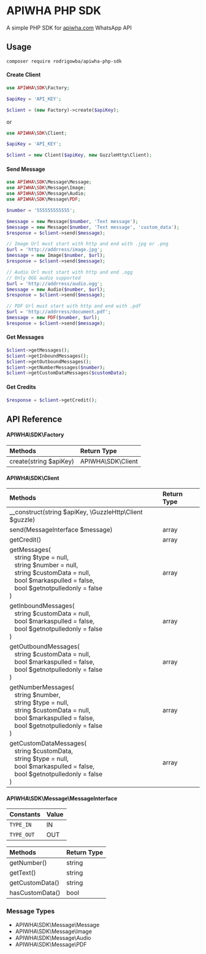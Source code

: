 # APIWHA PHP SDK

A simple PHP SDK for [apiwha.com](apiwha.com) WhatsApp API

## Usage

`composer require rodrigowba/apiwha-php-sdk`

#### Create Client
```php
use APIWHA\SDK\Factory;

$apiKey = 'API_KEY';

$client = (new Factory)->create($apiKey);
```
or
```php
use APIWHA\SDK\Client;

$apiKey = 'API_KEY';

$client = new Client($apiKey, new GuzzleHttp\Client);
```
#### Send Message
```php
use APIWHA\SDK\Message\Message;
use APIWHA\SDK\Message\Image;
use APIWHA\SDK\Message\Audio;
use APIWHA\SDK\Message\PDF;

$number = '555555555555';

$message = new Message($number, 'Text message');
$message = new Message($number, 'Text message', 'custom_data');
$response = $client->send($message);

// Image Url must start with http and end with .jpg or .png
$url = 'http://addrress/image.jpg';
$message = new Image($number, $url);
$response = $client->send($message);

// Audio Url must start with http and end .ogg
// Only OGG audio supported
$url = 'http://addrress/audio.ogg';
$message = new Audio($number, $url);
$response = $client->send($message);

// PDF Url must start with http and end with .pdf
$url = 'http://addrress/document.pdf';
$message = new PDF($number, $url);
$response = $client->send($message);
```

#### Get Messages
```php
$client->getMessages();
$client->getInboundMessages();
$client->getOutboundMessages();
$client->getNumberMessages($number);
$client->getCustomDataMessages($customData);
```

#### Get Credits
```php
$response = $client->getCredit();
```

## API Reference

#### APIWHA\SDK\Factory
| Methods | Return Type |
|:--|:--|
| create(string $apiKey) | APIWHA\SDK\Client |

#### APIWHA\SDK\Client
| Methods | Return Type |
|:--|:--|
| __construct(string $apiKey, \GuzzleHttp\Client $guzzle) |  |
| send(MessageInterface $message) | array |
| getCredit() | array |
| getMessages(<br/>&nbsp;&nbsp; string $type = null,<br/>&nbsp;&nbsp; string $number = null,<br/>&nbsp;&nbsp; string $customData = null,<br/>&nbsp;&nbsp; bool $markaspulled = false,<br/>&nbsp;&nbsp; bool $getnotpulledonly = false<br/>) | array |
| getInboundMessages(<br/>&nbsp;&nbsp; string $customData = null,<br/>&nbsp;&nbsp; bool $markaspulled = false,<br/>&nbsp;&nbsp; bool $getnotpulledonly = false<br/>) | array |
| getOutboundMessages(<br/>&nbsp;&nbsp; string $customData = null,<br/>&nbsp;&nbsp; bool $markaspulled = false,<br/>&nbsp;&nbsp; bool $getnotpulledonly = false<br/>) | array |
| getNumberMessages(<br/>&nbsp;&nbsp; string $number,<br/>&nbsp;&nbsp; string $type = null,<br/>&nbsp;&nbsp; string $customData = null,<br/>&nbsp;&nbsp; bool $markaspulled = false,<br/>&nbsp;&nbsp; bool $getnotpulledonly = false<br/>) | array |
| getCustomDataMessages(<br/>&nbsp;&nbsp; string $customData,<br/>&nbsp;&nbsp; string $type = null,<br/>&nbsp;&nbsp; bool $markaspulled = false,<br/>&nbsp;&nbsp; bool $getnotpulledonly = false<br/>) | array |

 #### APIWHA\SDK\Message\MessageInterface
 | Constants | Value |
|:--|:--|
| `TYPE_IN` | IN |
| `TYPE_OUT` | OUT |

| Methods | Return Type |
|:--|:--|
| getNumber() | string |
| getText()  | string |
| getCustomData()  | string |
| hasCustomData()  | bool |

  ### Message Types
 - APIWHA\SDK\Message\Message
 - APIWHA\SDK\Message\Image
 - APIWHA\SDK\Message\Audio
 - APIWHA\SDK\Message\PDF